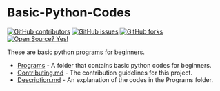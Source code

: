 # Basic-Python-Codes
<!-- Badges - Do not remove or modify this section -->
[![GitHub contributors](https://img.shields.io/github/contributors/KemmieKemy/Basic-Python-Codes.svg)](https://GitHub.com/KemmieKemy/Basic-Python-Codes/graphs/contributors/)
[![GitHub issues](https://img.shields.io/github/issues/KemmieKemy/Basic-Python-Codes.svg)](https://github.com/KemmieKemy/Basic-Python-Codes/issues/)
[![GitHub forks](https://img.shields.io/github/forks/KemmieKemy/Basic-Python-Codes.svg)](https://github.com/KemmieKemy/Basic-Python-Codes/forks/)
[![Open Source? Yes!](https://badgen.net/badge/Open%20Source%20%3F/Yes%21/blue?icon=github)](https://github.com/KemmieKemy/Basic-Python-Codes/)
<!-- end -->

These are basic python [programs](https://github.com/KemmieKemy/Basic-Python-Codes/tree/master/Programs) for beginners.
* [Programs](https://github.com/KemmieKemy/Basic-Python-Codes/tree/master/Programs) - A folder that contains basic python codes for beginners.
* [Contributing.md](https://github.com/KemmieKemy/Basic-Python-Codes/blob/master/CONTRIBUTING.md) - The contribution guidelines for this project.
* [Description.md](https://github.com/KemmieKemy/Basic-Python-Codes/blob/master/Description.md) - An explanation of the codes in the Programs folder.

